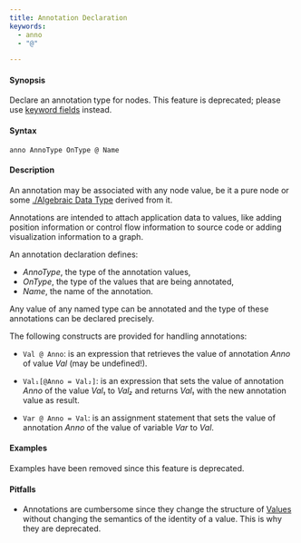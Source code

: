 ```yaml
---
title: Annotation Declaration
keywords:
  - anno
  - "@"

---
```


#### Synopsis

Declare an annotation type for nodes. This feature is deprecated; please use [keyword fields](../../../Rascal/Declarations/AlgebraicDataType/index.md) instead.

#### Syntax

`anno AnnoType OnType @ Name`

#### Description

An annotation may be associated with any node value, be it a pure node or some [./Algebraic Data Type](../../../Rascal/Declarations/AlgebraicDataType/index.md) derived from it.

Annotations are intended to attach application data to values,
like adding position information or control flow information to source code or adding visualization information to a graph.

An annotation declaration defines:

*  _AnnoType_, the type of the annotation values,
*  _OnType_, the type of the values that are being annotated,
*  _Name_, the name of the annotation.


Any value of any named type can be annotated and the type of these annotations can be declared precisely.

The following constructs are provided for handling annotations:

*  `Val @ Anno`: is an expression that retrieves the value of annotation _Anno_ of value _Val_ (may be undefined!). 

*  `Val₁[@Anno = Val₂]`: is an expression that sets the value of annotation _Anno_ of the value _Val₁_ to _Val₂_
   and returns _Val₁_ with the new annotation value as result. 

*  `Var @ Anno = Val`: is an assignment statement that sets the value of annotation _Anno_ of the value of variable _Var_ to _Val_.

#### Examples

Examples have been removed since this feature is deprecated. 

#### Pitfalls

* Annotations are cumbersome since they change the structure of [Values](../../../Rascal/Expressions/Values/index.md) without changing the semantics of the identity of a value. This is why they are deprecated.


